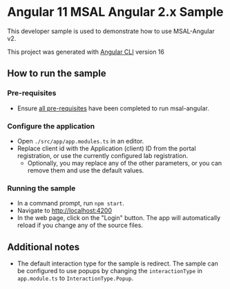 # Angular 11 MSAL Angular 2.x Sample

This developer sample is used to demonstrate how to use MSAL-Angular v2.

This project was generated with [Angular CLI](https://github.com/angular/angular-cli) version 16

## How to run the sample

### Pre-requisites
- Ensure [all pre-requisites](https://github.com/AzureAD/microsoft-authentication-library-for-js/blob/msal-angular-v2/lib/msal-angular/README.md) have been completed to run msal-angular.

### Configure the application
- Open `./src/app/app.modules.ts` in an editor.
- Replace client id with the Application (client) ID from the portal registration, or use the currently configured lab registration. 
  - Optionally, you may replace any of the other parameters, or you can remove them and use the default values.

### Running the sample
- In a command prompt, run `npm start`.
- Navigate to [http://localhost:4200](http://localhost:4200)
- In the web page, click on the "Login" button. The app will automatically reload if you change any of the source files.

## Additional notes
- The default interaction type for the sample is redirect. The sample can be configured to use popups by changing the `interactionType` in `app.module.ts` to `InteractionType.Popup`. 
